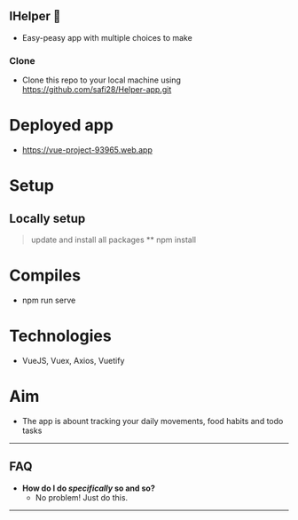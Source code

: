 ## IHelper :ghost:
* Easy-peasy app with multiple choices to make
### Clone

- Clone this repo to your local machine using https://github.com/safi28/Helper-app.git

# Deployed app
* https://vue-project-93965.web.app
# Setup
## Locally setup
> update and install all packages 
** npm install
# Compiles
* npm run serve
# Technologies
* VueJS, Vuex, Axios, Vuetify
# Aim
* The app is abount tracking your daily movements, food habits and todo tasks
---

## FAQ

- **How do I do *specifically* so and so?**
    - No problem! Just do this.

---
